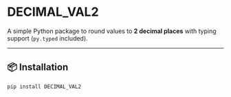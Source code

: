 # DECIMAL_VAL2

A simple Python package to round values to **2 decimal places** with typing support (`py.typed` included).

---

## 📦 Installation
```bash
pip install DECIMAL_VAL2
